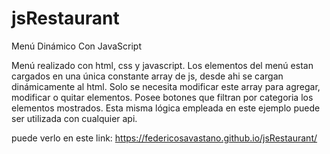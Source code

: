 # jsRestaurant
Menú Dinámico Con JavaScript

Menú realizado con html, css y javascript.
Los elementos del menú estan cargados en una única constante array de js, desde ahi se cargan dinámicamente al html. 
Solo se necesita modificar este array para agregar, modificar o quitar elementos.
Posee botones que filtran por categoria los elementos mostrados.
Esta misma lógica empleada en este ejemplo puede ser utilizada con cualquier api.

puede verlo en este link: https://federicosavastano.github.io/jsRestaurant/
